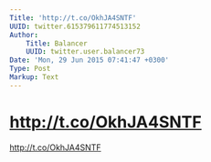 ```yaml
---
Title: 'http://t.co/OkhJA4SNTF'
UUID: twitter.615379611774513152
Author:
    Title: Balancer
    UUID: twitter.user.balancer73
Date: 'Mon, 29 Jun 2015 07:41:47 +0300'
Type: Post
Markup: Text
---
```


# http://t.co/OkhJA4SNTF

http://t.co/OkhJA4SNTF